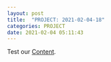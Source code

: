 ```yaml
---
layout: post
title:  "PROJECT: 2021-02-04-18"
categories: PROJECT
date: 2021-02-04 05:11:43
---
```

Test our [Content](https://github.com/PROJECT-Releases/releases/download/2021-02-04-18/PROJECT_2021-02-04-18.zip).


